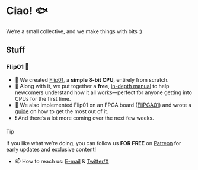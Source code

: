 # Ciao! 🐟

We’re a small collective, and we make things with bits :)

## Stuff
### Flip01 💾
- 🌱 We created [Flip01](https://github.com/pescetti-studio/Flip01-CPU), a **simple 8-bit CPU**, entirely from scratch.
- 💬 Along with it, we put together a **free**, [in-depth manual](https://medium.com/@biasolo.riccardo/flip01-a-simple-yet-versatile-8-bit-cpu-fc01c36d5922) to help newcomers understand how it all works—perfect for anyone getting into CPUs for the first time.
- 🔋 We also implemented Flip01 on an FPGA board ([FliPGA01](https://github.com/pescetti-studio/FliPGA01)) and wrote a [guide](https://medium.com/@crocilorenzo01/flipga01-a-simple-8-bit-cpu-on-a-fpga-db3e0fb82fe6) on how to get the most out of it.
- ❗ And there’s a lot more coming over the next few weeks.

> [!TIP]
> If you like what we’re doing, you can follow us **FOR FREE** on [Patreon](https://www.patreon.com/c/PescettiStudio/posts) for early updates and exclusive content!

- 📫 How to reach us: [E-mail](pescettistudio@gmail.com) & [Twitter/X](https://x.com/pescetti_studio)
